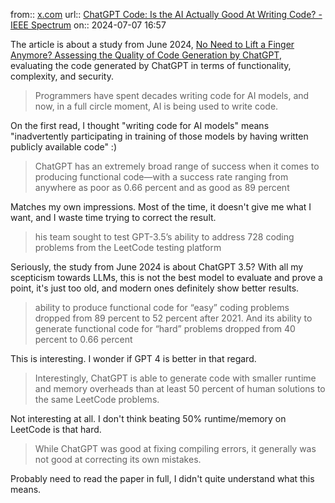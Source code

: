from:: [x.com](https://x.com/Grady_Booch/status/1809824423475859469)
url:: [ChatGPT Code: Is the AI Actually Good At Writing Code? - IEEE Spectrum](https://spectrum.ieee.org/chatgpt-for-coding)
on:: 2024-07-07 16:57

The article is about a study from June 2024, [No Need to Lift a Finger Anymore? Assessing the Quality of Code Generation by ChatGPT](https://ieeexplore.ieee.org/document/10507163), evaluating the code generated by ChatGPT in terms of functionality, complexity, and security.

> Programmers have spent decades writing code for AI models, and now, in a full circle moment, AI is being used to write code.

On the first read, I thought "writing code for AI models" means "inadvertently participating in training of those models by having written publicly available code" :)

> ChatGPT has an extremely broad range of success when it comes to producing functional code—with a success rate ranging from anywhere as poor as 0.66 percent and as good as 89 percent

Matches my own impressions. Most of the time, it doesn't give me what I want, and I waste time trying to correct the result.

> his team sought to test GPT-3.5’s ability to address 728 coding problems from the LeetCode testing platform

Seriously, the study from June 2024 is about ChatGPT 3.5? With all my scepticism towards LLMs, this is not the best model to evaluate and prove a point, it's just too old, and modern ones definitely show better results.

> ability to produce functional code for “easy” coding problems dropped from 89 percent to 52 percent after 2021. And its ability to generate functional code for “hard” problems dropped from 40 percent to 0.66 percent

This is interesting. I wonder if GPT 4 is better in that regard.

> Interestingly, ChatGPT is able to generate code with smaller runtime and memory overheads than at least 50 percent of human solutions to the same LeetCode problems.

Not interesting at all. I don't think beating 50% runtime/memory on LeetCode is that hard.

> While ChatGPT was good at fixing compiling errors, it generally was not good at correcting its own mistakes.

Probably need to read the paper in full, I didn't quite understand what this means.